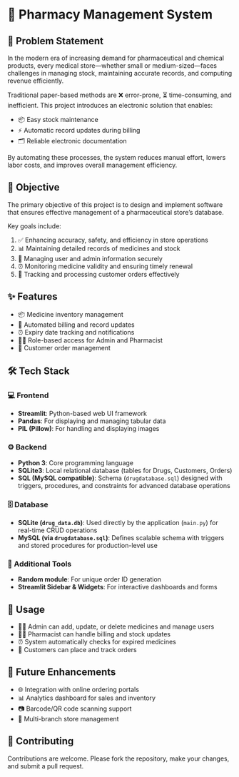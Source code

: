 # 💊 Pharmacy Management System

## 📌 Problem Statement

In the modern era of increasing demand for pharmaceutical and chemical products, every medical store—whether small or medium-sized—faces challenges in managing stock, maintaining accurate records, and computing revenue efficiently.

Traditional paper-based methods are ❌ error-prone, ⏳ time-consuming, and inefficient. This project introduces an electronic solution that enables:

* 📦 Easy stock maintenance
* ⚡ Automatic record updates during billing
* 🗂️ Reliable electronic documentation

By automating these processes, the system reduces manual effort, lowers labor costs, and improves overall management efficiency.

## 🎯 Objective

The primary objective of this project is to design and implement software that ensures effective management of a pharmaceutical store’s database.

Key goals include:

1. ✅ Enhancing accuracy, safety, and efficiency in store operations
2. 📊 Maintaining detailed records of medicines and stock
3. 🔐 Managing user and admin information securely
4. ⏰ Monitoring medicine validity and ensuring timely renewal
5. 🛒 Tracking and processing customer orders effectively

## ✨ Features

* 📦 Medicine inventory management
* 🧾 Automated billing and record updates
* ⏰ Expiry date tracking and notifications
* 👨‍⚕️ Role-based access for Admin and Pharmacist
* 🛒 Customer order management

## 🛠️ Tech Stack

### 💻 Frontend

* **Streamlit**: Python-based web UI framework
* **Pandas**: For displaying and managing tabular data
* **PIL (Pillow)**: For handling and displaying images

### ⚙️ Backend

* **Python 3**: Core programming language
* **SQLite3**: Local relational database (tables for Drugs, Customers, Orders)
* **SQL (MySQL compatible)**: Schema (`drugdatabase.sql`) designed with triggers, procedures, and constraints for advanced database operations

### 🗄️ Database

* **SQLite (`drug_data.db`)**: Used directly by the application (`main.py`) for real-time CRUD operations
* **MySQL (via `drugdatabase.sql`)**: Defines scalable schema with triggers and stored procedures for production-level use

### 🔑 Additional Tools

* **Random module**: For unique order ID generation
* **Streamlit Sidebar & Widgets**: For interactive dashboards and forms

## 📖 Usage

* 👨‍💼 Admin can add, update, or delete medicines and manage users
* 👨‍⚕️ Pharmacist can handle billing and stock updates
* ⏰ System automatically checks for expired medicines
* 🛒 Customers can place and track orders

## 🔮 Future Enhancements

* 🌐 Integration with online ordering portals
* 📊 Analytics dashboard for sales and inventory
* 📷 Barcode/QR code scanning support
* 🏪 Multi-branch store management

## 🤝 Contributing

Contributions are welcome. Please fork the repository, make your changes, and submit a pull request.
